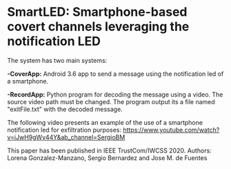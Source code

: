 # SmartLED: Smartphone-based covert channels leveraging the notification LED

The system has two main systems:

**-CoverApp:** Android 3.6 app to send a message using the notification led of a smartphone.

**-RecordApp:** Python program for decoding the message using a video. The source video path must be changed. The program output its a file named "exitFile.txt" with the decoded message.

The following video presents an example of the use of a smartphone notification led for exfiltration purposes: https://www.youtube.com/watch?v=iJwH9gWv44Y&ab_channel=SergioBM

This paper has been published in IEEE TrustCom/IWCSS 2020. Authors: Lorena Gonzalez-Manzano, Sergio Bernardez and Jose M. de Fuentes
